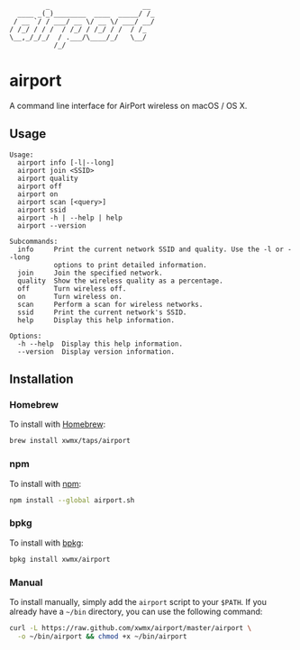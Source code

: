              _                       __
      ____ _(_)________  ____  _____/ /_
     / __ `/ / ___/ __ \/ __ \/ ___/ __/
    / /_/ / / /  / /_/ / /_/ / /  / /_
    \__,_/_/_/  / .___/\____/_/   \__/
               /_/

# airport

A command line interface for AirPort wireless on macOS / OS X.

## Usage

```text
Usage:
  airport info [-l|--long]
  airport join <SSID>
  airport quality
  airport off
  airport on
  airport scan [<query>]
  airport ssid
  airport -h | --help | help
  airport --version

Subcommands:
  info     Print the current network SSID and quality. Use the -l or --long
           options to print detailed information.
  join     Join the specified network.
  quality  Show the wireless quality as a percentage.
  off      Turn wireless off.
  on       Turn wireless on.
  scan     Perform a scan for wireless networks.
  ssid     Print the current network's SSID.
  help     Display this help information.

Options:
  -h --help  Display this help information.
  --version  Display version information.
```

## Installation

### Homebrew

To install with [Homebrew](http://brew.sh/):

```bash
brew install xwmx/taps/airport
```

### npm

To install with [npm](https://www.npmjs.com/package/airport.sh):

```bash
npm install --global airport.sh
```

### bpkg

To install with [bpkg](http://www.bpkg.io/):

```bash
bpkg install xwmx/airport
```

### Manual

To install manually, simply add the `airport` script to your `$PATH`. If
you already have a `~/bin` directory, you can use the following command:

```bash
curl -L https://raw.github.com/xwmx/airport/master/airport \
  -o ~/bin/airport && chmod +x ~/bin/airport
```
